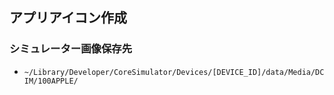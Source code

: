## アプリアイコン作成

### シミュレーター画像保存先
  - `~/Library/Developer/CoreSimulator/Devices/[DEVICE_ID]/data/Media/DCIM/100APPLE/`
